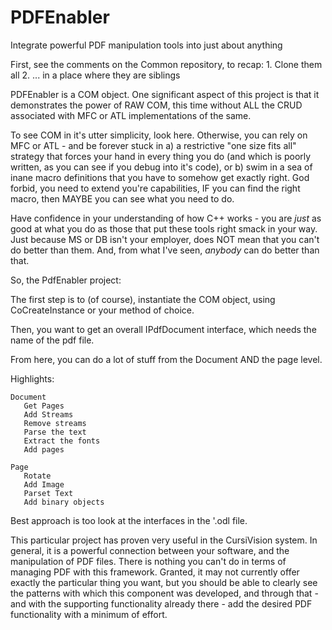 # PDFEnabler
Integrate powerful PDF manipulation tools into just about anything

First, see the comments on the Common repository, to recap:
    1. Clone them all
    2. ... in a place where they are siblings
    
PDFEnabler is a COM object. One significant aspect of this project is that it demonstrates the power of RAW COM, this time without 
ALL the CRUD associated with MFC or ATL implementations of the same.

To see COM in it's utter simplicity, look here. Otherwise, you can rely on MFC or ATL - and be forever stuck in a) a restrictive 
"one size fits all" strategy that forces your hand in every thing you do (and which is poorly written, as you can see if you debug 
into it's code), or b) swim in a sea of inane macro definitions that you have to somehow get exactly right. God forbid, you need 
to extend you're capabilities, IF you can find the right macro, then MAYBE you can see what you need to do.

Have confidence in your understanding of how C++ works - you are <i>just</i> as good at what you do as those that put these tools 
right smack in your way. Just because MS or DB isn't your employer, does NOT mean that you can't do better than them. And, from what
I've seen, <i>anybody</i> can do better than that.

So, the PdfEnabler project:

The first step is to (of course), instantiate the COM object, using CoCreateInstance or your method of choice.

Then, you want to get an overall IPdfDocument interface, which needs the name of the pdf file.

From here, you can do a lot of stuff from the Document AND the page level.

Highlights:

    Document
       Get Pages
       Add Streams
       Remove streams
       Parse the text
       Extract the fonts
       Add pages
       
    Page
       Rotate
       Add Image
       Parset Text
       Add binary objects
       
Best approach is too look at the interfaces in the '.odl file. 

This particular project has proven very useful in the CursiVision system. In general, it is a powerful connection between your software,
and the manipulation of PDF files. There is nothing you can't do in terms of managing PDF with this framework. Granted, it may not currently
offer exactly the particular thing you want, but you should be able to clearly see the patterns with which this component was developed,
and through that - and with the supporting functionality already there - add the desired PDF functionality with a minimum of effort.


